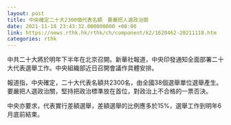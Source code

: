 ```yaml
---
layout: post
title: 中央確定二十大2300個代表名額　要嚴把人選政治關
date: 2021-11-18 23:43:32.000000000 +08:00
link: https://news.rthk.hk/rthk/ch/component/k2/1620462-20211118.htm
categories: rthk
---
```


中共二十大將於明年下半年在北京召開。新華社報道，中央印發通知全面部署二十大代表選舉工作。中央組織部近日召開會議作具體安排。

報道指，中央確定，二十大代表名額共2300名，由全國38個選舉單位選舉產生。要嚴把人選政治關，堅持把政治標準放在首位，對政治上不合格的一票否決。

中央亦要求，代表實行差額選舉，差額選舉的比例應多於15%，選舉工作到明年6月底前結束。
